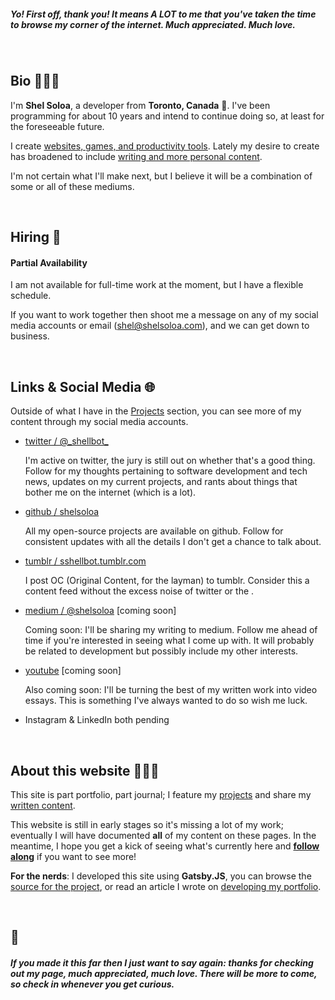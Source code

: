 ##### _Yo! First off, thank you! It means A LOT to me that you've taken the time to browse my corner of the internet. Much appreciated. Much love._

&nbsp;

## Bio 👨🏾‍💻

I'm __Shel Soloa__, a developer from __Toronto, Canada__ 🍁. I've been programming for about 10 years and intend to continue doing so, at least for the foreseeable future.

I create [websites, games, and productivity tools](/projects). Lately my desire to create has broadened to include [writing and more personal content](/blog). 

I'm not certain what I'll make next, but I believe it will be a combination of some or all of these mediums.

&nbsp;

## Hiring 🤝

#### Partial Availability

I am not available for full-time work at the moment, but I have a flexible schedule. 

If you want to work together then shoot me a message on any of my social media accounts or email ([shel@shelsoloa.com](mailto:shel@shelsoloa.com)), and we can get down to business.

&nbsp;

## Links & Social Media 🌐

Outside of what I have in the [Projects](/projects) section, you can see more of my content through my social media accounts.

- [twitter / @\_shellbot\_](http://twitter.com/_shellbot_)
	
  I'm active on twitter, the jury is still out on whether that's a good thing. Follow for my thoughts pertaining to software development and tech news, updates on my current projects, and rants about things that bother me on the internet (which is a lot).

- [github / shelsoloa](http://github.com/shelsoloa)

  All my open-source projects are available on github. Follow for consistent updates with all the details I don't get a chance to talk about.

- [tumblr / sshellbot.tumblr.com](http://sshellbot.tumblr.com)

  I post OC (Original Content, for the layman) to tumblr. Consider this a content feed without the excess noise of twitter or the .

- [medium / @shelsoloa](http://medium.com/@shelsoloa) [coming soon]

  Coming soon: I'll be sharing my writing to medium. Follow me ahead of time if you're interested in seeing what I come up with. It will probably be related to development but possibly include my other interests.

- [youtube](http://youtube.com/channel/UCM2oD1gLLENjmHLNURW8JDg) [coming soon]

  Also coming soon: I'll be turning the best of my written work into video essays. This is something I've always wanted to do so wish me luck.

- Instagram & LinkedIn both pending

&nbsp;

## About this website 👨🏾‍🔧

This site is part portfolio, part journal; I feature my [projects](/projects) and share my [written content](/blog). 

This website is still in early stages so it's missing a lot of my work; eventually I will have documented __all__ of my content on these pages. In the meantime, I hope you get a kick of seeing what's currently here and [__follow along__](http://twitter.com/_shellbot_) if you want to see more!

__For the nerds__: I developed this site using __Gatsby.JS__, you can browse the [source for the project](http://github.com/shelsoloa/shelsoloa-web "Github repo for shelsoloa website"), or read an article I wrote on [developing my portfolio](# "Not finished yet.").

&nbsp;

## 🐻

##### If you made it this far then I just want to say again: thanks for checking out my page, much appreciated, much love. There will be more to come, so check in whenever you get curious.
